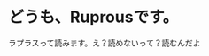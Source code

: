 # どうも、Ruprousです。
ラプラスって読みます。え？読めないって？読むんだよ
<!-- ![trophy](https://github-profile-trophy.vercel.app/?username=Ruprous&theme=darkhub) >>
![Top Langs](https://github-readme-stats.vercel.app/api/top-langs/?username=Ruprous&theme=dark)

